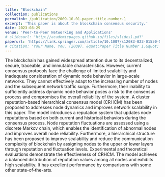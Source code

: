 ```yaml
---
title: "Blockchain"
collection: publications
permalink: /publication/2009-10-01-paper-title-number-1
excerpt: 'This paper is about the blockchain consensus security.'
date: 2023-08-29
venue: 'Peer-to-Peer Networking and Applications'
# slidesurl: 'http://academicpages.github.io/files/slides1.pdf'
paperurl: 'https://link.springer.com/article/10.1007/s12083-023-01550-5'
# citation: 'Your Name, You. (2009). &quot;Paper Title Number 1.&quot; <i>Journal 1</i>. 1(1).'
---
```


The blockchain has gained widespread attention due to its decentralized, secure, traceable, and immutable characteristics. However, current consensus protocols face the challenge of limited scalability and inadequate consideration of dynamic node behavior in large-scale networks. They cannot effectively adapt to the increasing number of nodes and the subsequent network traffic surge. Furthermore, their inability to sufficiently address dynamic node behavior poses a risk to the consensus process and compromises the overall reliability of the system. A cluster reputation-based hierarchical consensus model (CRHCM) has been proposed to addresses node dynamics and improves network scalability in this paper. The model introduces a reputation system that updates node reputations based on both current and historical behaviors during the consensus process. Node reputation fluctuations are assessed using a discrete Markov chain, which enables the identification of abnormal nodes and improves overall node reliability. Furthermore, a hierarchical structure has been proposed to improve scalability and reduce the communication complexity of blockchain by assigning nodes to the upper or lower layers through reputation and fluctuation levels. Experimental and theoretical evaluations demonstrate the effectiveness of CRHCM. The model achieves a balanced distribution of reputation values among all nodes and exhibits high scalability. It has excellent performance by comparisons with some other state-of-the-arts.